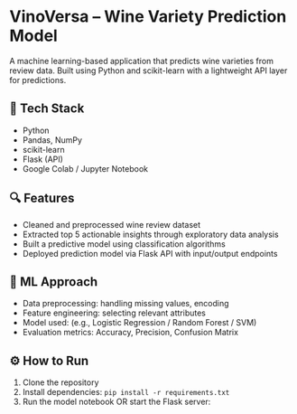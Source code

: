 # VinoVersa – Wine Variety Prediction Model

A machine learning-based application that predicts wine varieties from review data. Built using Python and scikit-learn with a lightweight API layer for predictions.

## 🍷 Tech Stack
- Python
- Pandas, NumPy
- scikit-learn
- Flask (API)
- Google Colab / Jupyter Notebook

## 🔍 Features
- Cleaned and preprocessed wine review dataset
- Extracted top 5 actionable insights through exploratory data analysis
- Built a predictive model using classification algorithms
- Deployed prediction model via Flask API with input/output endpoints

## 🧠 ML Approach
- Data preprocessing: handling missing values, encoding
- Feature engineering: selecting relevant attributes
- Model used: (e.g., Logistic Regression / Random Forest / SVM)
- Evaluation metrics: Accuracy, Precision, Confusion Matrix

## ⚙️ How to Run
1. Clone the repository
2. Install dependencies: `pip install -r requirements.txt`
3. Run the model notebook OR start the Flask server:
